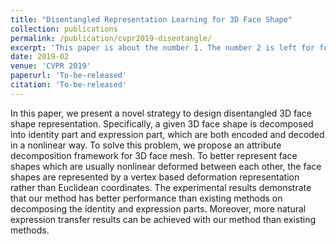 ```yaml
---
title: "Disentangled Representation Learning for 3D Face Shape"
collection: publications
permalink: /publication/cvpr2019-disentangle/
excerpt: 'This paper is about the number 1. The number 2 is left for future work.'
date: 2019-02
venue: 'CVPR 2019'
paperurl: 'To-be-released'
citation: 'To-be-released'
---
```

In this paper, we present a novel strategy to design disentangled 3D face shape representation. Specifically, a given 3D face shape is decomposed into identity part and expression part, which are both encoded and decoded in a nonlinear way. To solve this problem, we propose an attribute decomposition framework for 3D face mesh. To better represent face shapes which are usually nonlinear deformed between each other, the face shapes are represented by a vertex based deformation representation rather than Euclidean coordinates. The experimental results demonstrate that our method has better performance than existing methods on decomposing the identity and expression parts. Moreover, more natural expression transfer results can be achieved with our method than existing methods.
